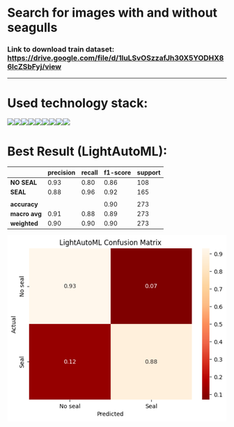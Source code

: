 # <b>Search for images with and without seagulls</b>

### <b>Link to download train dataset: https://drive.google.com/file/d/1luLSvOSzzafJh30X5YODHX86lcZSbFyj/view</b>

<hr>

# Used technology stack:
<img src="https://img.shields.io/badge/PYTHON-black?style=for-the-badge&logo=python&logoColor=gold"/><img src="https://img.shields.io/badge/SKLEARN-black?style=for-the-badge&logo=scikit-learn&logoColor=blue"/><img src="https://img.shields.io/badge/JUPYTER-black?style=for-the-badge&logo=jupyter&logoColor=orange"/><img src="https://img.shields.io/badge/LINUX-black?style=for-the-badge&logo=linux&logoColor=yellow"/><img src="https://img.shields.io/badge/GIT-black?style=for-the-badge&logo=git&logoColor=orange"/><img src="https://img.shields.io/badge/NUMPY-black?style=for-the-badge&logo=NumPy&logoColor=013243"/><img src="https://img.shields.io/badge/PANDAS-black?style=for-the-badge&logo=Pandas&logoColor=pink"/><img src="https://img.shields.io/badge/VSC-black?style=for-the-badge&logo=Visual Studio Code&logoColor=007ACC"/><img src="https://img.shields.io/badge/GITHUB-black?style=for-the-badge&logo=GitHub&logoColor=white"/>

# Best Result (LightAutoML):
|                  | **precision** | **recall** | **f1-score** | **support** |
| ---------------- | ------------- | ---------- | ------------ | ----------- |
| **NO SEAL**      | 0.93          | 0.80       | 0.86         | 108         |
| **SEAL**         | 0.88          | 0.96       | 0.92         | 165         |
|                  |               |            |              |             |
| **accuracy**     |               |            | 0.90         | 273         |
| **macro avg**    | 0.91          | 0.88       | 0.89         | 273         |
| **weighted**     | 0.90          | 0.90       | 0.90         | 273         |

<img src='img/lama_cm.png'>